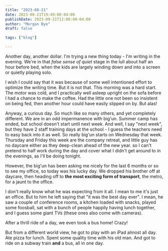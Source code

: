 ```yaml
---
title: "2023-08-21"
date: 2023-08-21T19:49:00-04:00
publishDate: 2023-09-21T12:00:00-04:00
author: "Morgan Bye"
draft: false

tags: ["blog"]

---
```


Another day, another dollar. I'm trying a new thing today - I'm writing in the evening. We're in that *false sense of quiet* stage in the lull about half an hour before bed, when the kids are largely winding down and into a screen or quietly playing solo.

I wish I could say that it was because of some well intentioned effort to optimize the writing time. But it is not that. This morning was a hard start. The motor was cold, and I practically well asleep upright on the sofa before I had a chance to make the coffee. Had the little one not been so insistent on being fed, then another hour could have easily slipped on by. But alas!

Anyway, a curious day. So much like so many others, and yet completely different. We are in an odd impermanence with big'un. Summer camp has ended, but school doesn't start until next week. And well, I say "next week", but they have 2 staff training days at the school - I guess the teachers need to easy back into it as well. So really big'un starts on Wednesday that week. Thursday and Friday this week are the company retreat, and little guy has no daycare either as they deep-clean ahead of the new year. so I can't pretend to half work during the day and cover what I didn't get around to in the evenings, as I'll be doing tonight.

However, the big'un has been asking me nicely for the last 6 months or so to see my office, so today was his lucky day. We dropped his brother off at daycare, then heading off to **the most exciting form of transport**, the metro, for a jaunt to the office.

I don't really know what he was expecting from it all. I mean to me it's just an office. But to him he left saying that "it was the best day ever". I mean, he saw a couple of conference rooms, a kitchen loaded with snacks, played some foosball, sat with a bunch of people happily having lunch together, and I guess some giant TVs (these ones also come with cameras).

After a thrill ride of a day, we even took a bus home! Crazy!

But from a different world view, he got to play with an iPad almost all day. Ate pizza for lunch. Spent some quality time with his old man. And got to ride on a subway train **and** a bus, all in one day.
